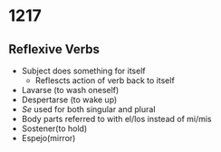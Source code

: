 # 1217

## Reflexive Verbs
- Subject does something for itself
  - Reflescts action of verb back to itself
- Lavarse (to wash oneself)
- Despertarse (to wake up)
- *Se* used for both singular and plural
- Body parts referred to with el/los instead of mi/mis
- Sostener(to hold)
- Espejo(mirror)
